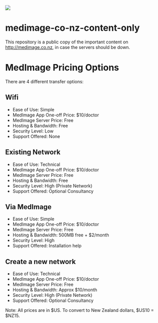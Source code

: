 <img src="https://atomjump.com/images/logo80.png">



# medimage-co-nz-content-only
This repository is a public copy of the important content on http://medimage.co.nz,  in case the servers should be down.


# MedImage Pricing Options

There are 4 different transfer options:

## Wifi

* Ease of Use: Simple
* MedImage App One-off Price: $10/doctor
* MedImage Server Price: Free
* Hosting & Bandwidth: Free
* Security Level: Low
* Support Offered: None



## Existing Network

* Ease of Use: Technical
* MedImage App One-off Price: $10/doctor
* MedImage Server Price: Free
* Hosting & Bandwidth: Free
* Security Level: High (Private Network)
* Support Offered: Optional Consultancy




## Via MedImage

* Ease of Use: Simple
* MedImage App One-off Price: $10/doctor
* MedImage Server Price: Free
* Hosting & Bandwidth: 500MB free + $2/month
* Security Level: High
* Support Offered: Installation help


## Create a new network

* Ease of Use: Technical
* MedImage App One-off Price: $10/doctor
* MedImage Server Price: Free
* Hosting & Bandwidth: Approx $10/month
* Security Level: High (Private Network)
* Support Offered: Optional Consultancy




Note: All prices are in $US. To convert to New Zealand dollars, $US10 = $NZ15.